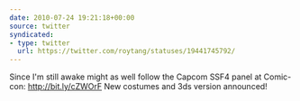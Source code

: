 ```yaml
---
date: 2010-07-24 19:21:18+00:00
source: twitter
syndicated:
- type: twitter
  url: https://twitter.com/roytang/statuses/19441745792/
---
```


Since I'm still awake might as well follow the Capcom SSF4 panel at Comic-con: http://bit.ly/cZWOrF New costumes and 3ds version announced!